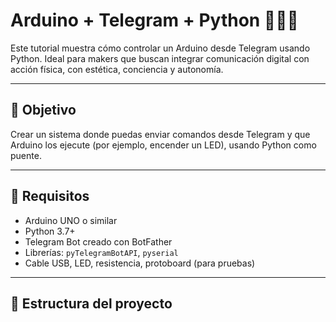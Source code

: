 # Arduino + Telegram + Python 🔧💬✨

Este tutorial muestra cómo controlar un Arduino desde Telegram usando Python. Ideal para makers que buscan integrar comunicación digital con acción física, con estética, conciencia y autonomía.

---

## 🎯 Objetivo

Crear un sistema donde puedas enviar comandos desde Telegram y que Arduino los ejecute (por ejemplo, encender un LED), usando Python como puente.

---

## 🧰 Requisitos

- Arduino UNO o similar  
- Python 3.7+  
- Telegram Bot creado con BotFather  
- Librerías: `pyTelegramBotAPI`, `pyserial`  
- Cable USB, LED, resistencia, protoboard (para pruebas)

---

## 📂 Estructura del proyecto
